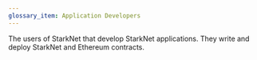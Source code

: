 ```yaml
---
glossary_item: Application Developers
---
```

The users of StarkNet that develop StarkNet applications. They write and deploy StarkNet and Ethereum contracts.